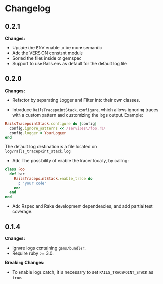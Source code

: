 # Changelog

## 0.2.1

**Changes:**

- Update the ENV enable to be more semantic
- Add the VERSION constant module
- Sorted the files inside of gemspec
- Support to use Rails.env as default for the default log file

## 0.2.0

**Changes:**

- Refactor by separating Logger and Filter into their own classes.

- Introduce `RailsTracepointStack.configure`, which allows ignoring traces with a custom pattern and customizing the logs output. Example:

```ruby
RailsTracepointStack.configure do |config|
  config.ignore_patterns << /services\/foo.rb/
  config.logger = YourLogger
end
```

The default log destination is a file located on `log/rails_tracepoint_stack.log`

- Add The possibility of enable the tracer locally, by calling:

```ruby
class Foo
  def bar
    RailsTracepointStack.enable_trace do
      p "your code"
    end
  end
end
```

- Add Rspec and Rake development dependencies, and add partial test coverage.

## 0.1.4

**Changes:**

- Ignore logs containing `gems/bundler`.
- Require ruby >= 3.0.

**Breaking Changes:**

- To enable logs catch, it is necessary to set `RAILS_TRACEPOINT_STACK` as `true`.
